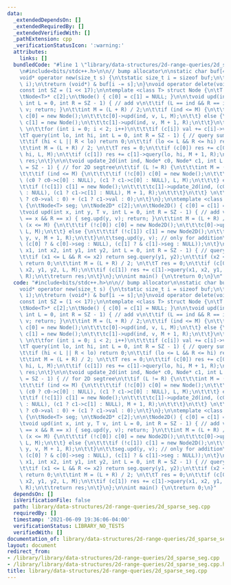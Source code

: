 ```yaml
---
data:
  _extendedDependsOn: []
  _extendedRequiredBy: []
  _extendedVerifiedWith: []
  _pathExtension: cpp
  _verificationStatusIcon: ':warning:'
  attributes:
    links: []
  bundledCode: "#line 1 \"library/data-structures/2d-range-queries/2d_sparse_seg.cpp\"\
    \n#include<bits/stdc++.h>\n\n// bump allocator\n\nstatic char buf[450 << 20];\n\
    void* operator new(size_t s) {\n\tstatic size_t i = sizeof buf;\n\tassert(s <\
    \ i);\n\treturn (void*) & buf[i -= s];\n}\nvoid operator delete(void*) {}\n\n\
    const int SZ = (1 << 17);\n\ntemplate <class T> struct Node {\n\tT val = 0; \n\
    \tNode<T>* c[2];\n\tNode() { c[0] = c[1] = NULL; }\n\n\tvoid upd(int ind, T v,\
    \ int L = 0, int R = SZ - 1) { // add v\n\t\tif (L == ind && R == ind) { val +=\
    \ v; return; }\n\t\tint M = (L + R) / 2;\n\t\tif (ind <= M) {\n\t\t\tif (!c[0])\
    \ c[0] = new Node();\n\t\t\tc[0]->upd(ind, v, L, M);\n\t\t} else {\n\t\t\tif (!c[1])\
    \ c[1] = new Node();\n\t\t\tc[1]->upd(ind, v, M + 1, R);\n\t\t}\n\t\tval = 0;\
    \ \n\t\tfor (int i = 0; i < 2; i++)\n\t\t\tif (c[i]) val += c[i]->val;\n\t}\n\n\
    \tT query(int lo, int hi, int L = 0, int R = SZ - 1) { // query sum of segment\n\
    \t\tif (hi < L || R < lo) return 0;\n\t\tif (lo <= L && R <= hi) return val;\n\
    \t\tint M = (L + R) / 2; \n\t\tT res = 0;\n\t\tif (c[0]) res += c[0]->query(lo,\
    \ hi, L, M);\n\t\tif (c[1]) res += c[1]->query(lo, hi, M + 1, R);\n\t\treturn\
    \ res;\n\t}\n\n\tvoid update_2d(int ind, Node* c0, Node* c1, int L = 0, int R\
    \ = SZ - 1) { // for 2D segtree\n\t\tif (L != R) {\n\t\t\tint M = (L + R) / 2;\n\
    \t\t\tif (ind <= M) {\n\t\t\t\tif (!c[0]) c[0] = new Node();\n\t\t\t\tc[0]->update_2d(ind,\
    \ (c0 ? c0->c[0] : NULL), (c1 ? c1->c[0] : NULL), L, M);\n\t\t\t} else {\n\t\t\
    \t\tif (!c[1]) c[1] = new Node();\n\t\t\t\tc[1]->update_2d(ind, (c0 ? c0->c[1]\
    \ : NULL), (c1 ? c1->c[1] : NULL), M + 1, R);\n\t\t\t}\n\t\t} \n\t\tval = (c0\
    \ ? c0->val : 0) + (c1 ? c1->val : 0);\n\t}\n};\n\ntemplate <class T> struct Node2D\
    \ {\n\tNode<T> seg; \n\tNode2D* c[2];\n\n\tNode2D() { c[0] = c[1] = NULL; }\n\n\
    \tvoid upd(int x, int y, T v, int L = 0, int R = SZ - 1) { // add v\n\t\tif (L\
    \ == x && R == x) { seg.upd(y, v); return; }\n\t\tint M = (L + R) / 2;\n\t\tif\
    \ (x <= M) {\n\t\t\tif (!c[0]) c[0] = new Node2D();\n\t\t\tc[0]->upd(x, y, v,\
    \ L, M);\n\t\t} else {\n\t\t\tif (!c[1]) c[1] = new Node2D();\n\t\t\tc[1]->upd(x,\
    \ y, v, M + 1, R);\n\t\t}\n\t\tseg.upd(y, v); // only for addition\n\t\t// seg.update_2d(y,\
    \ (c[0] ? & c[0]->seg : NULL), (c[1] ? & c[1]->seg : NULL));\n\t}\n\n\tT query(int\
    \ x1, int x2, int y1, int y2, int L = 0, int R = SZ - 1) { // query sum of rectangle\n\
    \t\tif (x1 <= L && R <= x2) return seg.query(y1, y2);\n\t\tif (x2 < L || R < x1)\
    \ return 0;\n\t\tint M = (L + R) / 2; \n\t\tT res = 0;\n\t\tif (c[0]) res += c[0]->query(x1,\
    \ x2, y1, y2, L, M);\n\t\tif (c[1]) res += c[1]->query(x1, x2, y1, y2, M + 1,\
    \ R);\n\t\treturn res;\n\t}\n};\n\nint main() {\n\treturn 0;\n}\n"
  code: "#include<bits/stdc++.h>\n\n// bump allocator\n\nstatic char buf[450 << 20];\n\
    void* operator new(size_t s) {\n\tstatic size_t i = sizeof buf;\n\tassert(s <\
    \ i);\n\treturn (void*) & buf[i -= s];\n}\nvoid operator delete(void*) {}\n\n\
    const int SZ = (1 << 17);\n\ntemplate <class T> struct Node {\n\tT val = 0; \n\
    \tNode<T>* c[2];\n\tNode() { c[0] = c[1] = NULL; }\n\n\tvoid upd(int ind, T v,\
    \ int L = 0, int R = SZ - 1) { // add v\n\t\tif (L == ind && R == ind) { val +=\
    \ v; return; }\n\t\tint M = (L + R) / 2;\n\t\tif (ind <= M) {\n\t\t\tif (!c[0])\
    \ c[0] = new Node();\n\t\t\tc[0]->upd(ind, v, L, M);\n\t\t} else {\n\t\t\tif (!c[1])\
    \ c[1] = new Node();\n\t\t\tc[1]->upd(ind, v, M + 1, R);\n\t\t}\n\t\tval = 0;\
    \ \n\t\tfor (int i = 0; i < 2; i++)\n\t\t\tif (c[i]) val += c[i]->val;\n\t}\n\n\
    \tT query(int lo, int hi, int L = 0, int R = SZ - 1) { // query sum of segment\n\
    \t\tif (hi < L || R < lo) return 0;\n\t\tif (lo <= L && R <= hi) return val;\n\
    \t\tint M = (L + R) / 2; \n\t\tT res = 0;\n\t\tif (c[0]) res += c[0]->query(lo,\
    \ hi, L, M);\n\t\tif (c[1]) res += c[1]->query(lo, hi, M + 1, R);\n\t\treturn\
    \ res;\n\t}\n\n\tvoid update_2d(int ind, Node* c0, Node* c1, int L = 0, int R\
    \ = SZ - 1) { // for 2D segtree\n\t\tif (L != R) {\n\t\t\tint M = (L + R) / 2;\n\
    \t\t\tif (ind <= M) {\n\t\t\t\tif (!c[0]) c[0] = new Node();\n\t\t\t\tc[0]->update_2d(ind,\
    \ (c0 ? c0->c[0] : NULL), (c1 ? c1->c[0] : NULL), L, M);\n\t\t\t} else {\n\t\t\
    \t\tif (!c[1]) c[1] = new Node();\n\t\t\t\tc[1]->update_2d(ind, (c0 ? c0->c[1]\
    \ : NULL), (c1 ? c1->c[1] : NULL), M + 1, R);\n\t\t\t}\n\t\t} \n\t\tval = (c0\
    \ ? c0->val : 0) + (c1 ? c1->val : 0);\n\t}\n};\n\ntemplate <class T> struct Node2D\
    \ {\n\tNode<T> seg; \n\tNode2D* c[2];\n\n\tNode2D() { c[0] = c[1] = NULL; }\n\n\
    \tvoid upd(int x, int y, T v, int L = 0, int R = SZ - 1) { // add v\n\t\tif (L\
    \ == x && R == x) { seg.upd(y, v); return; }\n\t\tint M = (L + R) / 2;\n\t\tif\
    \ (x <= M) {\n\t\t\tif (!c[0]) c[0] = new Node2D();\n\t\t\tc[0]->upd(x, y, v,\
    \ L, M);\n\t\t} else {\n\t\t\tif (!c[1]) c[1] = new Node2D();\n\t\t\tc[1]->upd(x,\
    \ y, v, M + 1, R);\n\t\t}\n\t\tseg.upd(y, v); // only for addition\n\t\t// seg.update_2d(y,\
    \ (c[0] ? & c[0]->seg : NULL), (c[1] ? & c[1]->seg : NULL));\n\t}\n\n\tT query(int\
    \ x1, int x2, int y1, int y2, int L = 0, int R = SZ - 1) { // query sum of rectangle\n\
    \t\tif (x1 <= L && R <= x2) return seg.query(y1, y2);\n\t\tif (x2 < L || R < x1)\
    \ return 0;\n\t\tint M = (L + R) / 2; \n\t\tT res = 0;\n\t\tif (c[0]) res += c[0]->query(x1,\
    \ x2, y1, y2, L, M);\n\t\tif (c[1]) res += c[1]->query(x1, x2, y1, y2, M + 1,\
    \ R);\n\t\treturn res;\n\t}\n};\n\nint main() {\n\treturn 0;\n}"
  dependsOn: []
  isVerificationFile: false
  path: library/data-structures/2d-range-queries/2d_sparse_seg.cpp
  requiredBy: []
  timestamp: '2021-06-09 19:36:06-04:00'
  verificationStatus: LIBRARY_NO_TESTS
  verifiedWith: []
documentation_of: library/data-structures/2d-range-queries/2d_sparse_seg.cpp
layout: document
redirect_from:
- /library/library/data-structures/2d-range-queries/2d_sparse_seg.cpp
- /library/library/data-structures/2d-range-queries/2d_sparse_seg.cpp.html
title: library/data-structures/2d-range-queries/2d_sparse_seg.cpp
---
```

